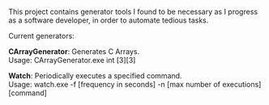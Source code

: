 This project contains generator tools I found to be necessary as I progress as a software developer, in order to automate tedious tasks.  
  
Current generators:  
  
**CArrayGenerator**: Generates C Arrays.  
    Usage: CArrayGenerator.exe int [3][3]  
  
**Watch**: Periodically executes a specified command.  
	Usage: watch.exe -f [frequency in seconds] -n [max number of executions] [command]  